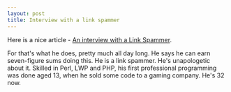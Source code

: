 ```yaml
---
layout: post
title: Interview with a link spammer
---
```


Here is a nice article - [An interview with a Link Spammer](http://www.theregister.co.uk/2005/01/31/link_spamer_interview/).

For that's what he does, pretty much all day long. He says he can earn seven-figure sums doing this. He is a link spammer. He's unapologetic about it. Skilled in Perl, LWP and PHP, his first professional programming was done aged 13, when he sold some code to a gaming company. He's 32 now.